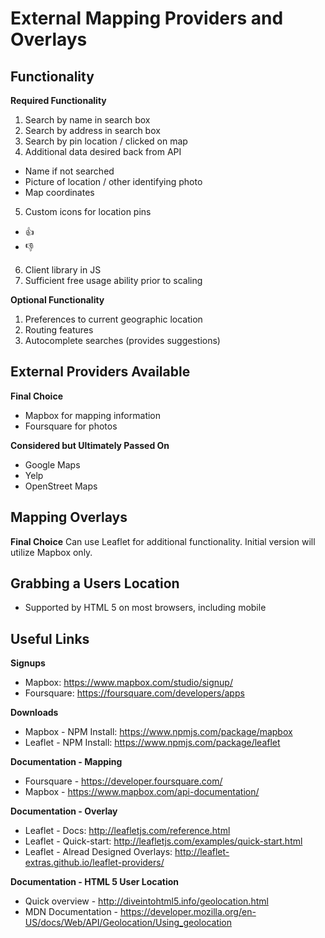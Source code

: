 # External Mapping Providers and Overlays #

## Functionality ##
**Required Functionality**
1. Search by name in search box
2. Search by address in search box
3. Search by pin location / clicked on map
4. Additional data desired back from API
  * Name if not searched
  * Picture of location / other identifying photo
  * Map coordinates
5. Custom icons for location pins
  * :thumbsup:
  * :thumbsdown:
6. Client library in JS
7. Sufficient free usage ability prior to scaling

**Optional Functionality**
1. Preferences to current geographic location
2. Routing features
3. Autocomplete searches (provides suggestions)

## External Providers Available ##
**Final Choice**
* Mapbox for mapping information
* Foursquare for photos

**Considered but Ultimately Passed On**
* Google Maps
* Yelp
* OpenStreet Maps

## Mapping Overlays ##
**Final Choice**
Can use Leaflet for additional functionality. Initial version will utilize Mapbox only.

## Grabbing a Users Location ##
* Supported by HTML 5 on most browsers, including mobile

## Useful Links ##
**Signups**
* Mapbox: https://www.mapbox.com/studio/signup/
* Foursquare: https://foursquare.com/developers/apps

**Downloads**
* Mapbox - NPM Install: https://www.npmjs.com/package/mapbox
* Leaflet - NPM Install: https://www.npmjs.com/package/leaflet

**Documentation - Mapping**
* Foursquare - https://developer.foursquare.com/
* Mapbox - https://www.mapbox.com/api-documentation/

**Documentation - Overlay**
* Leaflet - Docs: http://leafletjs.com/reference.html
* Leaflet - Quick-start: http://leafletjs.com/examples/quick-start.html
* Leaflet - Alread Designed Overlays: http://leaflet-extras.github.io/leaflet-providers/

**Documentation - HTML 5 User Location**
* Quick overview - http://diveintohtml5.info/geolocation.html
* MDN Documentation - https://developer.mozilla.org/en-US/docs/Web/API/Geolocation/Using_geolocation
